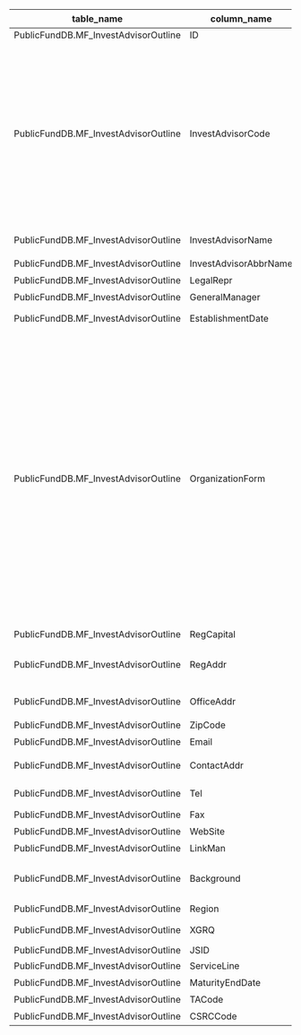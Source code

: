 | table_name | column_name | column_description | 注释| Annotation | 数据示例|
|---|---|---|---|---|---|
| PublicFundDB.MF_InvestAdvisorOutline | ID| ID | || 369827943686|
| PublicFundDB.MF_InvestAdvisorOutline | InvestAdvisorCode | 基金公司代码 | 基金管理人编码(InvestAdvisorCode)：与机构基本资料(LC_InstiArchive)表的企业编号(CompanyCode)字段关联，可查询基金管理人中文名称、英文名称、组织机构代码等基本信息。 | Fund manager code (InvestAdvisorCode): associated with the company code (CompanyCode) field in the institutional basic information (LC_InstiArchive) table, it can query the Chinese name, English name, and organization code of the fund manager and other basic information.| 5131|
| PublicFundDB.MF_InvestAdvisorOutline | InvestAdvisorName | 基金管理人名称 | || 汇添富基金管理股份有限公司|
| PublicFundDB.MF_InvestAdvisorOutline | InvestAdvisorAbbrName | 基金管理人简称 | || 汇添富基金|
| PublicFundDB.MF_InvestAdvisorOutline | LegalRepr | 法人代表 | || 李文|
| PublicFundDB.MF_InvestAdvisorOutline | GeneralManager| 总经理 | || 张晖|
| PublicFundDB.MF_InvestAdvisorOutline | EstablishmentDate | 公司成立日期 | || 2005-02-03 12:00:00.000 |
| PublicFundDB.MF_InvestAdvisorOutline | OrganizationForm| 组织形式 | 组织形式(OrganizationForm)与(CT_SystemConst)表中的DM字段关联，令LB = 1133 and DM in (100,150,159,160,210,310,900)，得到组织形式的具体描述：100-内资企业，150-有限责任公司，159-其他有限责任公司，160-股份有限公司，210-港澳台合资经营企业，310-中外合资经营企业，900-其他性质。 | The organization form is associated with the DM field in the CT_SystemConst table, with LB = 1133 and DM in (100, 150, 159, 160, 210, 310, 900), resulting in the specific description of the organization form: 100-Investment Enterprise, 150-Limited Liability Company, 159-Other Limited Liability Company, 160-Joint Stock Company, 210-Hong Kong, Macau, Taiwan Joint Venture, 310-Sino-Foreign Joint Venture, 900-Other Nature. | 100 |
| PublicFundDB.MF_InvestAdvisorOutline | RegCapital| 注册资本(元) | || 132724224.0 |
| PublicFundDB.MF_InvestAdvisorOutline | RegAddr | 公司注册地址 | || 上海市黄浦区北京东路666号H区（东座）6楼H686室 |
| PublicFundDB.MF_InvestAdvisorOutline | OfficeAddr| 公司办公地址 | || 上海市黄浦区外马路728号 |
| PublicFundDB.MF_InvestAdvisorOutline | ZipCode | 邮编 | || 200010|
| PublicFundDB.MF_InvestAdvisorOutline | Email | 邮箱 | || service@99fund.com|
| PublicFundDB.MF_InvestAdvisorOutline | ContactAddr | 公司联系地址 | || 上海市黄浦区外马路728号 |
| PublicFundDB.MF_InvestAdvisorOutline | Tel | 电话 | || 021-28932888;4008889918 |
| PublicFundDB.MF_InvestAdvisorOutline | Fax | 传真 | || 021-28932998|
| PublicFundDB.MF_InvestAdvisorOutline | WebSite | 公司网址 | || http://www.99fund.com |
| PublicFundDB.MF_InvestAdvisorOutline | LinkMan | 联系人 | || 李鹏|
| PublicFundDB.MF_InvestAdvisorOutline | Background| 简历 | || 汇添富基金成立于2005年2月，是中国一流的综合性资 |
| PublicFundDB.MF_InvestAdvisorOutline | Region| 所属地区 | 注1 | Annotation1| 310000|
| PublicFundDB.MF_InvestAdvisorOutline | XGRQ| 修改日期 | || 2023-11-15 07:45:28.573 |
| PublicFundDB.MF_InvestAdvisorOutline | JSID| JSID | || 753420041454|
| PublicFundDB.MF_InvestAdvisorOutline | ServiceLine | 客服热线 | || 4008889918|
| PublicFundDB.MF_InvestAdvisorOutline | MaturityEndDate | 存续截止日 | || null|
| PublicFundDB.MF_InvestAdvisorOutline | TACode| 注册登记代码 | || 47|
| PublicFundDB.MF_InvestAdvisorOutline | CSRCCode| 证监会标识码 | || null|